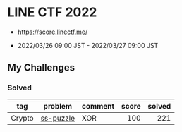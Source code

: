 # LINE CTF 2022

* https://score.linectf.me/

* 2022/03/26 09:00 JST - 2022/03/27 09:00 JST

## My Challenges

### Solved

| tag    | problem                | comment | score | solved |
| ------ | ---------------------- | ------- | ----: | -----: |
| Crypto | [ss-puzzle](ss-puzzle) | XOR     | 100   | 221    |

